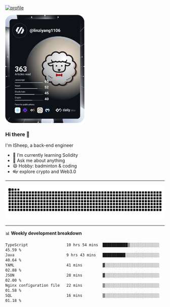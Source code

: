 [![profile](https://user-images.githubusercontent.com/54968314/208005045-e4b42f3b-833d-4242-bfcc-e764865553a2.svg)](https://www.calligrapher.ai/)

<a href="https://app.daily.dev/linziyang1106"><img src="/devcard.png" width="250" alt="ISheep's Dev Card"/></a>

### Hi there 🐏

I'm ISheep, a back-end engineer

- 🔭 I’m currently learning Solidity
- 💬 Ask me about anything
- 😄 Hobby: badminton & coding
- 👓 explore crypto and Web3.0

-------

![](https://raw.githubusercontent.com/ISheepp/ISheepp/output/github-contribution-grid-snake.svg)

-------

📊 **Weekly development breakdown**
<!--START_SECTION:waka-->

```text
TypeScript                 10 hrs 54 mins  ███████████▒░░░░░░░░░░░░░   45.59 %
Java                       9 hrs 43 mins   ██████████░░░░░░░░░░░░░░░   40.64 %
YAML                       41 mins         ▓░░░░░░░░░░░░░░░░░░░░░░░░   02.88 %
JSON                       28 mins         ▓░░░░░░░░░░░░░░░░░░░░░░░░   02.00 %
Nginx configuration file   22 mins         ▒░░░░░░░░░░░░░░░░░░░░░░░░   01.58 %
SQL                        16 mins         ▒░░░░░░░░░░░░░░░░░░░░░░░░   01.18 %
```

<!--END_SECTION:waka-->
